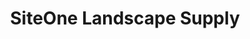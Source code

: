 ---
title: "SiteOne Landscape Supply"
url: /midlothian/siteone-landscape-supply/
shop: groundskeeping
---